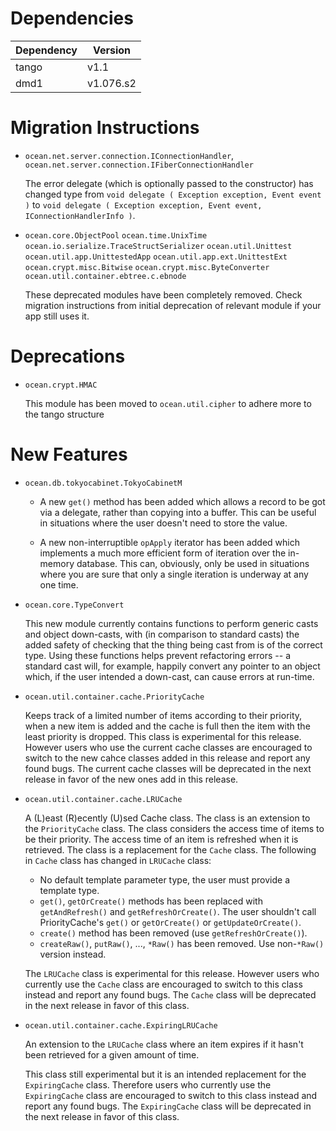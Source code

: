 Dependencies
============

Dependency | Version
-----------|---------
tango      | v1.1
dmd1       | v1.076.s2

Migration Instructions
======================

* `ocean.net.server.connection.IConnectionHandler`,
  `ocean.net.server.connection.IFiberConnectionHandler`

  The error delegate (which is optionally passed to the constructor) has changed
  type from `void delegate ( Exception exception, Event event )` to `void
  delegate ( Exception exception, Event event, IConnectionHandlerInfo )`.

* `ocean.core.ObjectPool`
  `ocean.time.UnixTime`
  `ocean.io.serialize.TraceStructSerializer`
  `ocean.util.Unittest`
  `ocean.util.app.UnittestedApp`
  `ocean.util.app.ext.UnittestExt`
  `ocean.crypt.misc.Bitwise`
  `ocean.crypt.misc.ByteConverter`
  `ocean.util.container.ebtree.c.ebnode`

  These deprecated modules have been completely removed. Check migration
  instructions from initial deprecation of relevant module if your app
  still uses it.

Deprecations
============

* `ocean.crypt.HMAC`

  This module has been moved to `ocean.util.cipher` to adhere more to the
  tango structure

New Features
============

* `ocean.db.tokyocabinet.TokyoCabinetM`

  * A new `get()` method has been added which allows a record to be got via a
    delegate, rather than copying into a buffer. This can be useful in situations
    where the user doesn't need to store the value.

  * A new non-interruptible `opApply` iterator has been added which implements a
    much more efficient form of iteration over the in-memory database. This can,
    obviously, only be used in situations where you are sure that only a single
    iteration is underway at any one time.

* `ocean.core.TypeConvert`

  This new module currently contains functions to perform generic casts and
  object down-casts, with (in comparison to standard casts) the added safety of
  checking that the thing being cast from is of the correct type. Using these
  functions helps prevent refactoring errors -- a standard cast will, for
  example, happily convert any pointer to an object which, if the user intended
  a down-cast, can cause errors at run-time.

* `ocean.util.container.cache.PriorityCache`

  Keeps track of a limited number of items according to their priority, when a
  new item is added and the cache is full then the item with the least priority
  is dropped.
  This class is experimental for this release. However users who use the current
  cache classes are encouraged to switch to the new cahce classes added in this
  release and report any found bugs. The current cache classes will be
  deprecated in the next release in favor of the new ones add in this release.

* `ocean.util.container.cache.LRUCache`

  A (L)east (R)ecently (U)sed Cache class. The class is an extension to the
  `PriorityCache` class. The class considers the access time of items to be
  their priority. The access time of an item is refreshed when it is retrieved.
  The class is a replacement for the `Cache` class. The following in `Cache`
  class has changed in `LRUCache` class:

  - No default template parameter type, the user must provide a template type.
  - `get()`, `getOrCreate()` methods has been replaced with `getAndRefresh()`
    and `getRefreshOrCreate()`. The user shouldn't call PriorityCache's
    `get()` or `getOrCreate()` or `getUpdateOrCreate()`.
  - `create()` method has been removed (use `getRefreshOrCreate()`).
  - `createRaw()`, `putRaw()`, ..., `*Raw()` has been removed. Use non-`*Raw()`
    version instead.

  The `LRUCache` class is experimental for this release. However users who
  currently use the `Cache` class are encouraged to switch to this class
  instead and report any found bugs. The `Cache` class will be deprecated in
  the next release in favor of this class.

* `ocean.util.container.cache.ExpiringLRUCache`

  An extension to the `LRUCache` class where an item expires if it hasn't been
  retrieved for a given amount of time.

  This class still experimental but it is an intended replacement for the
  `ExpiringCache` class. Therefore users who currently use the `ExpiringCache`
  class are encouraged to switch to this class instead and report any found
  bugs. The `ExpiringCache` class will be deprecated in the next release in
  favor of this class.
